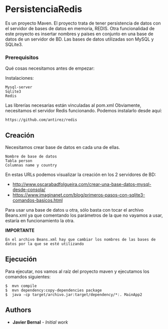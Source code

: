 # PersistenciaRedis
Es un proyecto Maven.
El proyecto trata de tener persistencia de datos con el servidor de bases de datos en memoria, REDIS.
Otra funcionalidad de este proyecto es insertar nombres y países en conjunto en una base de datos de un servidor de BD.
Las bases de datos utilizadas son MySQL y SQLite3.

### Prerequisitos

Qué cosas necesitamos antes de empezar:

Instalaciones:
```
Mysql-server
Sqlite3 
Redis
```
Las librerías necesarias están vinculadas al pom.xml
Obviamente, necesitamos el servidor Redis funcionando.
Podemos instalarlo desde aquí:
```
https://github.com/antirez/redis

```

## Creación
Necesitamos crear base de datos en cada una de ellas.
```
Nombre de base de datos
Tabla person
Columnas name y country
```
En estas URLs podemos visualizar la creación en los 2 servidores de BD:

* http://www.oscarabadfolgueira.com/crear-una-base-datos-mysql-desde-consola/
* https://www.imaginanet.com/blog/primeros-pasos-con-sqlite3-comandos-basicos.html

Para usar una base de datos u otra, sólo basta con tocar el archivo Beans.xml ya que comentando los parámetros de la que no vayamos a usar, estaría en funcionamiento la otra.

**IMPORTANTE**
````
En el archivo Beans.xml hay que cambiar los nombres de las bases de datos por la que se esté utilizando
````
## Ejecución

Para ejecutar, nos vamos al raíz del proyecto maven y ejecutamos los comandos siguientes:
```
$  mvn compile
$  mvn dependency:copy-dependencies package
$  java -cp target/archivo.jar:target/dependency/*:. MainApp2
```

## Authors

* **Javier Bernal** - *Initial work* 


